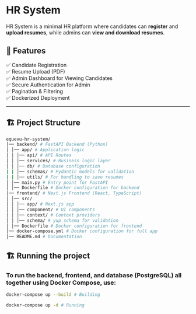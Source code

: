 # HR System

HR System is a minimal HR platform where candidates can **register** and **upload resumes**, while admins can **view and download resumes**.

## 🚀 Features

✅ Candidate Registration  
✅ Resume Upload (PDF)  
✅ Admin Dashboard for Viewing Candidates  
✅ Secure Authentication for Admin  
✅ Pagination & Filtering  
✅ Dockerized Deployment

---

## 🏗 **Project Structure**

```sh
equevu-hr-system/
│── backend/ # FastAPI Backend (Python)
│ │── app/ # Application logic
│ │ │── api/ # API Routes
│ │ │── services/ # Business logic layer
│ │ │── db/ # Database configuration
| | │── schemas/ # Pydantic models for validation
| | │── utils/ # For handling to save resumes
│ │── main.py # Entry point for FastAPI
│ │── Dockerfile # Docker configuration for backend
│── frontend/ # Next.js Frontend (React, TypeScript)
│ │── src/
│ │ │── app/ # Next.js app
│ │ │── component/ # UI components
│ │ │── context/ # Context providers
│ │ │── schema/ # yup schema for validation
│ │── Dockerfile # Docker configuration for frontend
│── docker-compose.yml # Docker configuration for full app
│── README.md # Documentation
```
## 🏗 **Running the project**

### **To run the backend, frontend, and database (PostgreSQL) all together using Docker Compose, use:**

```sh
docker-compose up --build # Building 

docker-compose up -d # Running
```
